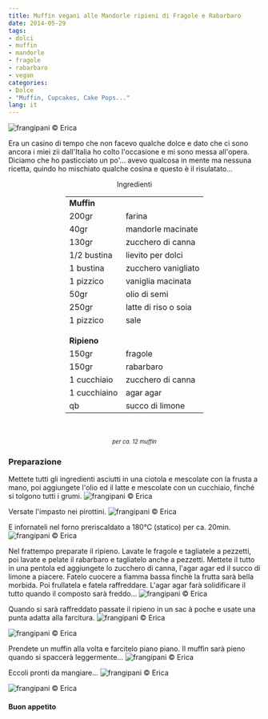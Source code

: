 ```yaml
---
title: Muffin vegani alle Mandorle ripieni di Fragole e Rabarbaro
date: 2014-05-29
tags:
- dolci
- muffin
- mandorle
- fragole
- rabarbaro
- vegan
categories:
- Dolce
- "Muffin, Cupcakes, Cake Pops..."
lang: it
---
```

![](header.jpg "frangipani © Erica")

Era un casino di tempo che non facevo qualche dolce e dato che ci sono ancora i miei zii dall'Italia ho colto l'occasione e mi sono messa all'opera. Diciamo che ho pasticciato un po'... avevo qualcosa in mente ma nessuna ricetta, quindo ho mischiato qualche cosina e questo è il risulatato...

<div id="wrapper" style="text-align: center">
  <div id="yourdiv" style="display: inline-block;">
    <div class="ingredients">
      <div class="ingredients-title">Ingredienti</div>
      <table>
        <tbody>
          <tr>
            <td colspan="2"><b>Muffin</b></td>
          </tr>
          <tr>
            <td>200gr</td>
            <td>farina</td>
          </tr>
          <tr>
            <td>40gr</td>
            <td>mandorle macinate</td>
          </tr>
          <tr>
            <td>130gr</td>
            <td>zucchero di canna</td>
          </tr>
          <tr>
            <td>1/2 bustina</td>
            <td>lievito per dolci</td>
          </tr>
          <tr>
            <td>1 bustina</td>
            <td>zucchero vanigliato</td>
          </tr>
          <tr>
            <td>1 pizzico</td>
            <td>vaniglia macinata</td>
          </tr>
          <tr>
            <td>50gr</td>
            <td>olio di semi</td>
          </tr>
          <tr>
            <td>250gr</td>
            <td>latte di riso o soia</td>
          </tr>
          <tr>      
            <td>1 pizzico</td>
            <td>sale</td>
          </tr>
          <tr style="height: 15px;"></tr>
          <tr>          
            <td colspan="2"><b>Ripieno</b></td>
          </tr>
          <tr>
            <td>150gr</td>
            <td>fragole</td>
          </tr>
          <tr>      
            <td>150gr</td>
            <td>rabarbaro</td>
          </tr>
          <tr>
            <td>1 cucchiaio</td>
            <td>zucchero di canna</td>
          </tr>
          <tr>
            <td>1 cucchiaino</td>
            <td>agar agar</td>
          </tr>
          <tr>
            <td>qb</td>
            <td>succo di limone</td>      
          </tr>
        </tbody>
      </table>
      <br></br>
      <i class="pull-right" style="font-size: 80%;">per ca. 12 muffin</i>
    </div>
  </div>
</div>


<h3>
  <font color="grey">
    <i class="fa fa-cogs"></i>
  </font> Preparazione
</h3>

Mettete tutti gli ingredienti asciutti in una ciotola e mescolate con la frusta a mano, poi aggiungete l'olio ed il latte e mescolate con un cucchiaio, finché si tolgono tutti i grumi.
![](impasto.jpg "frangipani © Erica")

Versate l'impasto nei pirottini.
![](pirottini.jpg "frangipani © Erica")

E infornateli nel forno preriscaldato a 180°C (statico) per ca. 20min. 
![](sfornati.jpg "frangipani © Erica")

Nel frattempo preparate il ripieno. Lavate le fragole e tagliatele a pezzetti, poi lavate e pelate il rabarbaro e tagliatelo anche a pezzetti. Mettete il tutto in una pentola ed aggiungete lo zucchero di canna, l'agar agar ed il succo di limone a piacere. Fatelo cuocere a fiamma bassa finchè la frutta sarà bella morbida. Poi frullatela e fatela raffreddare. L'agar agar farà solidificare il tutto quando il composto sarà freddo...
![](ripieno.jpg "frangipani © Erica")

Quando si sarà raffreddato passate il ripieno in un sac à poche e usate una punta adatta alla farcitura.
![](sacapoche.jpg "frangipani © Erica")

![](punta.jpg "frangipani © Erica")

Prendete un muffin alla volta e farcitelo piano piano. Il muffin sarà pieno quando si spaccerà leggermente...
![](farcire.jpg "frangipani © Erica")

Eccoli pronti da mangiare...
![](risultato1.jpg "frangipani © Erica")

![](risultato2.jpg "frangipani © Erica")



<h4>Buon appetito
  <font color="red">
    <i class="fa fa-smile-o"></i>
  </font>
</h4>